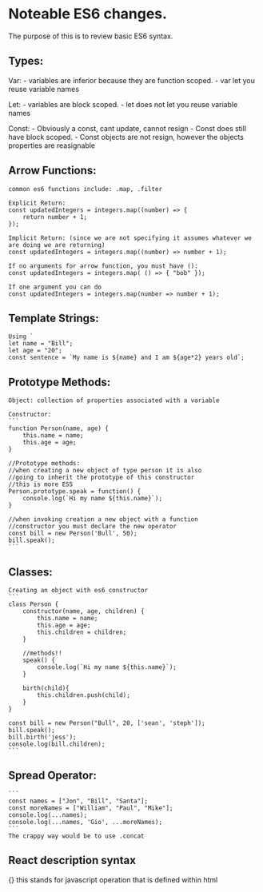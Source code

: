 # Noteable ES6 changes.

The purpose of this is to review basic ES6 syntax.

## Types:

Var: 
    - variables are inferior because they are function scoped.
    - var let you reuse variable names

Let:
    - variables are block scoped. 
    - let does not let you reuse variable names

Const: 
    - Obviously a const, cant update, cannot resign
    - Const does still have block scoped.
    - Const objects are not resign, however the objects properties are reasignable

## Arrow Functions:

    common es6 functions include: .map, .filter

    Explicit Return:
    const updatedIntegers = integers.map((number) => {
        return number + 1;
    });

    Implicit Return: (since we are not specifying it assumes whatever we are doing we are returning)
    const updatedIntegers = integers.map((number) => number + 1);

    If no arguments for arrow function, you must have ():
    const updatedIntegers = integers.map( () => { "bob" });

    If one argument you can do 
    const updatedIntegers = integers.map(number => number + 1);

## Template Strings:
    Using `
    let name = "Bill";
    let age = "20";
    const sentence = `My name is ${name} and I am ${age*2} years old`;

## Prototype Methods:
    Object: collection of properties associated with a variable

    Constructor:
    ```
    function Person(name, age) {
        this.name = name;
        this.age = age;
    }

    //Prototype methods:
    //when creating a new object of type person it is also 
    //going to inherit the prototype of this constructor
    //this is more ES5
    Person.prototype.speak = function() {
        console.log(`Hi my name ${this.name}`);
    }

    //when invoking creation a new object with a function 
    //constructor you must declare the new operator
    const bill = new Person('Bull', 50);
    bill.speak();
    ```

## Classes:
    Creating an object with es6 constructor
    ```
    class Person {
        constructor(name, age, children) {
            this.name = name;
            this.age = age;
            this.children = children;
        }

        //methods!!
        speak() {
            console.log(`Hi my name ${this.name}`);
        }

        birth(child){
            this.children.push(child);
        }
    }

    const bill = new Person("Bull", 20, ['sean', 'steph']);
    bill.speak();
    bill.birth('jess');
    console.log(bill.children);
    ```


## Spread Operator:
    ```
    const names = ["Jon", "Bill", "Santa"];
    const moreNames = ["William", "Paul", "Mike"];
    console.log(...names);
    console.log(...names, 'Gio', ...moreNames);
    ```
    The crappy way would be to use .concat

## React description syntax 

{} this stands for javascript operation that is defined within html